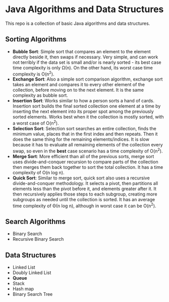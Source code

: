 # Java Algorithms and Data Structures
This repo is a collection of basic Java algorithms and data structures.

## Sorting Algorithms
 - **Bubble Sort**: Simple sort that compares an element to the element directly beside it, then swaps if necessary. Very
 simple, and can work not terribly if the data set is small and/or is nearly sorted - its best case time complexity
  is only Ω(n). On the other hand, its worst case time complexity is O(n<sup>2</sup>).
 - **Exchange Sort**: Also a simple sort comparison algorithm, exchange sort takes an element and compares it to every 
 other element of the collection, before moving on to the next element. It is the same complexity as bubble sort.
 - **Insertion Sort**: Works similar to how a person sorts a hand of cards. Insertion sort builds the final sorted collection 
 one element at a time by inserting the next element into its proper spot among the previously sorted elements. Works 
 best when it the collection is mostly sorted, with a worst case of O(n<sup>2</sup>).
 - **Selection Sort**: Selection sort searches an entire collection, finds the minimum value, places that in the first index
 and then repeats. Then it does the same thing for the remaining elements/indices. It is slow because it has to 
 evaluate all remaining elements of the collection every swap, so even in the **best** case scenario has a time complexity
  of O(n<sup>2</sup>).
 - **Merge Sort**: More efficient than all of the previous sorts, merge sort uses divide-and-conquer recursion to compare
  parts of the collection then merges them back together to sort the total collection. It has a time complexity of 
  O(n log n).
 - **Quick Sort**: Similar to merge sort, quick sort also uses a recursive divide-and-conquer methodology. It selects a 
 pivot, then partitions all elements less than the pivot before it, and elements greater after it. It then recursively
 applies those steps to each subgroup, creating more subgroups as needed until the collection is sorted. It has an 
 average time complexity of Θ(n log n), although in worst case it can be O(n<sup>2</sup>).

## Search Algorithms
 - Binary Search
 - Recursive Binary Search

## Data Structures
  - Linked List
  - Doubly Linked List
  - **Queue**
  - Stack
  - Hash map
  - Binary Search Tree
